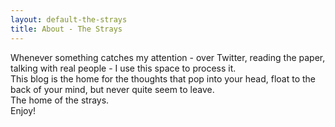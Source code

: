 ```yaml
---
layout: default-the-strays
title: About - The Strays
---
```


Whenever something catches my attention - over Twitter, reading the paper, talking with real people - I use this space to process it.  
This blog is the home for the thoughts that pop into your head, float to the back of your mind, but never quite seem to leave.  
The home of the strays.  
Enjoy!